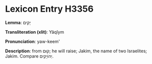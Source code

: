 # Lexicon Entry H3356

**Lemma**: יָקִים

**Transliteration (xlit)**: Yâqîym

**Pronunciation**: yaw-keem'

**Description**:
from קוּם; he will raise; Jakim, the name of two Israelites; Jakim. Compare יְהוֹיָקִים.
